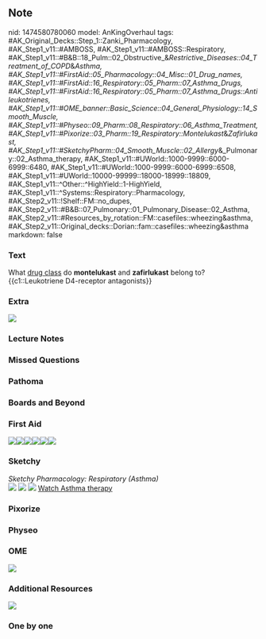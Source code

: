 ## Note
nid: 1474580780060
model: AnKingOverhaul
tags: #AK_Original_Decks::Step_1::Zanki_Pharmacology, #AK_Step1_v11::#AMBOSS, #AK_Step1_v11::#AMBOSS::Respiratory, #AK_Step1_v11::#B&B::18_Pulm::02_Obstructive_&_Restrictive_Diseases::04_Treatment_of_COPD_&_Asthma, #AK_Step1_v11::#FirstAid::05_Pharmacology::04_Misc::01_Drug_names, #AK_Step1_v11::#FirstAid::16_Respiratory::05_Pharm::07_Asthma_Drugs, #AK_Step1_v11::#FirstAid::16_Respiratory::05_Pharm::07_Asthma_Drugs::Antileukotrienes, #AK_Step1_v11::#OME_banner::Basic_Science::04_General_Physiology::14_Smooth_Muscle, #AK_Step1_v11::#Physeo::09_Pharm::08_Respiratory::06_Asthma_Treatment, #AK_Step1_v11::#Pixorize::03_Pharm::19_Respiratory::Montelukast_&_Zafirlukast, #AK_Step1_v11::#SketchyPharm::04_Smooth_Muscle::02_Allergy_&_Pulmonary::02_Asthma_therapy, #AK_Step1_v11::#UWorld::1000-9999::6000-6999::6480, #AK_Step1_v11::#UWorld::1000-9999::6000-6999::6508, #AK_Step1_v11::#UWorld::10000-99999::18000-18999::18809, #AK_Step1_v11::^Other::^HighYield::1-HighYield, #AK_Step1_v11::^Systems::Respiratory::Pharmacology, #AK_Step2_v11::!Shelf::FM::no_dupes, #AK_Step2_v11::#B&B::07_Pulmonary::01_Pulmonary_Disease::02_Asthma, #AK_Step2_v11::#Resources_by_rotation::FM::casefiles::wheezing&asthma, #AK_Step2_v11::Original_decks::Dorian::fam::casefiles::wheezing&asthma
markdown: false

### Text
<div>
  What <u>drug class</u> do <b>montelukast</b> and
  <b>zafirlukast</b> belong to?
</div>
<div>
  {{c1::Leukotriene D4-receptor antagonists}}
</div>

### Extra
<img src="paste-282827891409486.jpg">

### Lecture Notes


### Missed Questions


### Pathoma


### Boards and Beyond


### First Aid
<img src="paste-135622182305795.jpg"><img src=
"paste-26177825669123.jpg"><img src=
"paste-53291954208771.jpg"><img src=
"paste-235536006512643.jpg"><img src=
"paste-238714282311683.jpg"><img src="paste-237176684019715.jpg">

### Sketchy
<div>
  <i>Sketchy Pharmacology: Respiratory (Asthma)</i>
</div><img src=
"Screen%20Shot%202019-10-09%20at%208.52.25%20AM.png"> <img src=
"Screen%20Shot%202019-10-09%20at%208.52.34%20AM.png"> <img src=
"Screen%20Shot%202019-10-09%20at%208.52.43%20AM.png"> <a href=
"https://dashboard.sketchy.com/study/medical/courses/medical-pharmacology/units/medical-pharmacology-smooth-muscle/videos/medical-pharmacology-smooth-muscle-allergy-and-pulmonary-asthma-therapy?utm_source=anki&utm_medium=partnership&utm_campaign=february_update&utm_content=medical">
Watch Asthma therapy</a>

### Pixorize


### Physeo


### OME
<div class="ome-widget">
  <a href=
  "https://onlinemeded.org/spa/general-physiology/smooth-muscle/acquire?ref=anki">
  <img src="_OME_AnkiFlashcards_Lesson_2.png"></a>
</div>

### Additional Resources
<img class="resizer" src="paste-11019558936641539.jpg" style="">

### One by one


